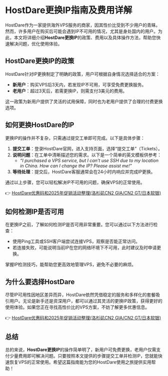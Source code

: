 # HostDare更换IP指南及费用详解

HostDare作为一家提供海外VPS服务的商家，因其性价比受到不少用户的青睐。然而，许多用户在购买后可能会遇到IP不可用的情况，尤其是身处国内的用户。为此，本文将详细介绍**HostDare更换IP**的政策、费用以及具体操作方法，帮助您快速解决问题，优化使用体验。

## HostDare更换IP的政策

HostDare针对IP更换制定了明确的政策，用户可根据自身情况选择适合的方案：

- **新用户**：购买VPS后3天内，若发现IP不可用，可享受免费更换服务。
- **老用户**：超过3天后，若需更换IP，则需支付3美元的费用。

这一政策为新用户提供了灵活的试用保障，同时也为老用户提供了合理的付费更换选项。

## 如何更换HostDare的IP

更换IP的操作并不复杂，只需通过提交工单即可完成。以下是具体步骤：

1. **提交工单**：登录HostDare官网，进入支持页面，选择“提交工单”（Tickets）。
2. **说明问题**：在工单中清晰描述您的需求。以下是一个简单的英文模板供参考：
   - *“I purchased a VPS service, but I can’t use SSH due to my location in China. How can I change the IP? Please assist me!”*
3. **等待处理**：提交后，HostDare客服通常会在24小时内响应并完成IP更换。

通过以上步骤，您可以轻松解决IP不可用的问题，确保VPS的正常使用。

👉 [HostDare优惠码和2025年促销活动整理(洛杉矶CN2 GIA/CN2 GT/日本软银)](https://bit.ly/hostdare)

## 如何检测IP是否可用

在更换IP之前，了解如何检测IP是否可用非常重要。您可以通过以下方法进行检查：

- 使用Ping工具或SSH客户端尝试连接VPS，观察是否能正常访问。
- 若连接失败，可能说明当前IP在您的网络环境下不可用，此时建议及时申请更换。

掌握IP检测技巧，能帮助您更高效地管理VPS，避免不必要的麻烦。

## 为什么要选择HostDare

尽管IP可用性因地区差异而异，HostDare依然凭借稳定的服务和多样化的套餐吸引用户。无论是新手还是资深用户，都可以通过其灵活的更换IP政策，获得更好的使用体验。如果您正在寻找高性价比的VPS方案，不妨了解更多优惠信息。

👉 [HostDare优惠码和2025年促销活动整理(洛杉矶CN2 GIA/CN2 GT/日本软银)](https://bit.ly/hostdare)

## 总结

总的来说，**HostDare更换IP**的操作简单明了，新用户可免费更换，老用户仅需支付少量费用即可解决问题。只要按照本文提供的步骤提交工单并检测IP，您就能快速恢复VPS的正常使用。希望这篇指南能为您的HostDare使用之旅提供实用帮助！